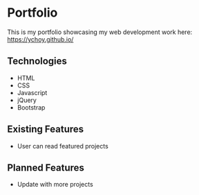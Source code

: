 # Portfolio

This is my portfolio showcasing my web development work here: https://ychoy.github.io/

## Technologies
 - HTML
 - CSS
 - Javascript
 - jQuery
 - Bootstrap

## Existing Features
- User can read featured projects

## Planned Features
- Update with more projects


